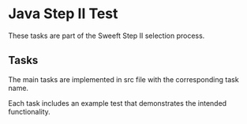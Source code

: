 # Java Step II Test
These tasks are part of the Sweeft Step II selection process.

## Tasks
The main tasks are implemented in src file with the corresponding task name.

Each task includes an example test that demonstrates the intended functionality.